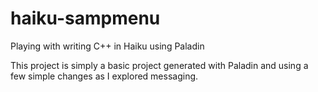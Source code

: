 # haiku-sampmenu
Playing with writing C++ in Haiku using Paladin

This project is simply a basic project generated with Paladin and using a few simple changes as I explored messaging. 
